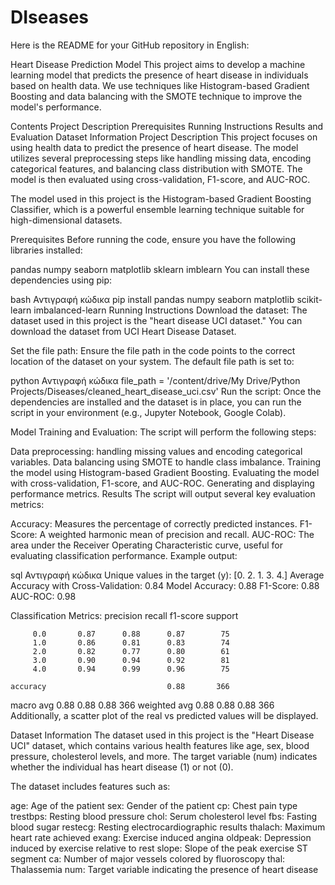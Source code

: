 # DIseases


Here is the README for your GitHub repository in English:

Heart Disease Prediction Model
This project aims to develop a machine learning model that predicts the presence of heart disease in individuals based on health data. We use techniques like Histogram-based Gradient Boosting and data balancing with the SMOTE technique to improve the model's performance.

Contents
Project Description
Prerequisites
Running Instructions
Results and Evaluation
Dataset Information
Project Description
This project focuses on using health data to predict the presence of heart disease. The model utilizes several preprocessing steps like handling missing data, encoding categorical features, and balancing class distribution with SMOTE. The model is then evaluated using cross-validation, F1-score, and AUC-ROC.

The model used in this project is the Histogram-based Gradient Boosting Classifier, which is a powerful ensemble learning technique suitable for high-dimensional datasets.

Prerequisites
Before running the code, ensure you have the following libraries installed:

pandas
numpy
seaborn
matplotlib
sklearn
imblearn
You can install these dependencies using pip:

bash
Αντιγραφή κώδικα
pip install pandas numpy seaborn matplotlib scikit-learn imbalanced-learn
Running Instructions
Download the dataset: The dataset used in this project is the "heart disease UCI dataset." You can download the dataset from UCI Heart Disease Dataset.

Set the file path: Ensure the file path in the code points to the correct location of the dataset on your system. The default file path is set to:

python
Αντιγραφή κώδικα
file_path = '/content/drive/My Drive/Python Projects/Diseases/cleaned_heart_disease_uci.csv'
Run the script: Once the dependencies are installed and the dataset is in place, you can run the script in your environment (e.g., Jupyter Notebook, Google Colab).

Model Training and Evaluation: The script will perform the following steps:

Data preprocessing: handling missing values and encoding categorical variables.
Data balancing using SMOTE to handle class imbalance.
Training the model using Histogram-based Gradient Boosting.
Evaluating the model with cross-validation, F1-score, and AUC-ROC.
Generating and displaying performance metrics.
Results
The script will output several key evaluation metrics:

Accuracy: Measures the percentage of correctly predicted instances.
F1-Score: A weighted harmonic mean of precision and recall.
AUC-ROC: The area under the Receiver Operating Characteristic curve, useful for evaluating classification performance.
Example output:

sql
Αντιγραφή κώδικα
Unique values in the target (y): [0. 2. 1. 3. 4.]
Average Accuracy with Cross-Validation: 0.84
Model Accuracy: 0.88
F1-Score: 0.88
AUC-ROC: 0.98

Classification Metrics:
              precision    recall  f1-score   support

         0.0       0.87      0.88      0.87        75
         1.0       0.86      0.81      0.83        74
         2.0       0.82      0.77      0.80        61
         3.0       0.90      0.94      0.92        81
         4.0       0.94      0.99      0.96        75

    accuracy                           0.88       366
   macro avg       0.88      0.88      0.88       366
weighted avg       0.88      0.88      0.88       366
Additionally, a scatter plot of the real vs predicted values will be displayed.

Dataset Information
The dataset used in this project is the "Heart Disease UCI" dataset, which contains various health features like age, sex, blood pressure, cholesterol levels, and more. The target variable (num) indicates whether the individual has heart disease (1) or not (0).

The dataset includes features such as:

age: Age of the patient
sex: Gender of the patient
cp: Chest pain type
trestbps: Resting blood pressure
chol: Serum cholesterol level
fbs: Fasting blood sugar
restecg: Resting electrocardiographic results
thalach: Maximum heart rate achieved
exang: Exercise induced angina
oldpeak: Depression induced by exercise relative to rest
slope: Slope of the peak exercise ST segment
ca: Number of major vessels colored by fluoroscopy
thal: Thalassemia
num: Target variable indicating the presence of heart disease
